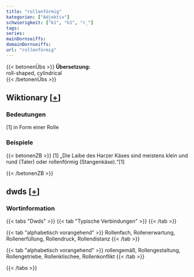 ```yaml
---
title: "rollenförmig"
kategorien: ["Adjektiv"]
schwierigkeit: ["k1", "h1", "r_"]
tags:
series:
mainDornseiffs:
domainDornseiffs:
url: "rollenförmig"
---
```


{{< betonenÜbs >}}
**Übersetzung:**  
roll-shaped, cylindrical  
{{< /betonenÜbs >}}

## Wiktionary [[+](https://de.wiktionary.org/wiki/rollenförmig)]

### Bedeutungen
[1] in Form einer Rolle  

### Beispiele
{{< betonenZB >}}
[1] „Die Laibe des Harzer Käses sind meistens klein und rund (Taler) oder rollenförmig (Stangenkäse).“[1]  

{{< /betonenZB >}}


## dwds [[+](https://www.dwds.de/wb/rollenförmig)]

### Wortinformation
{{< tabs "Dwds" >}}
{{< tab "Typische Verbindungen" >}}
{{< /tab >}}

{{< tab "alphabetisch vorangehend" >}}
Rollenfach, Rollenerwartung, Rollenerfüllung, Rollendruck, Rollendistanz
{{< /tab >}}

{{< tab "alphabetisch vorangehend" >}}
rollengemäß, Rollengestaltung, Rollengetriebe, Rollenklischee, Rollenkonflikt
{{< /tab >}}

{{< /tabs >}}

